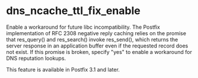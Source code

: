 # dns_ncache_ttl_fix_enable 

 Enable a workaround for future libc incompatibility. The Postfix
implementation of RFC 2308 negative reply caching relies on the
promise that res_query() and res_search() invoke res_send(), which
returns the server response in an application buffer even if the
requested record does not exist. If this promise is broken, specify
"yes" to enable a  workaround for DNS reputation lookups. 


This feature is available in Postfix 3.1 and later.



